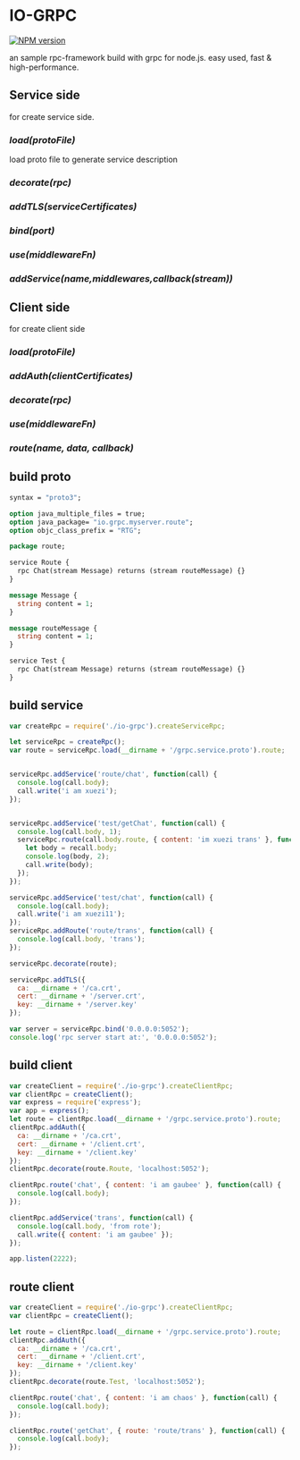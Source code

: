 # IO-GRPC
[![NPM version][npm-image]][npm-url]

an sample rpc-framework build with grpc for node.js. easy used, fast & high-performance.

## Service side
for create service side.
### *load(protoFile)*
load proto file to generate service description

### *decorate(rpc)*
### *addTLS(serviceCertificates)*
### *bind(port)*
### *use(middlewareFn)*
### *addService(name,middlewares,callback(stream))*


## Client side
for create client side
### *load(protoFile)*
### *addAuth(clientCertificates)*
### *decorate(rpc)*
### *use(middlewareFn)*
### *route(name, data, callback)*

## build proto
```protobuf
syntax = "proto3";

option java_multiple_files = true;
option java_package= "io.grpc.myserver.route";
option objc_class_prefix = "RTG";

package route;

service Route {
  rpc Chat(stream Message) returns (stream routeMessage) {}
}

message Message {
  string content = 1;
}

message routeMessage {
  string content = 1;
}

service Test {
  rpc Chat(stream Message) returns (stream routeMessage) {}
}
```

## build service
```javascript
var createRpc = require('./io-grpc').createServiceRpc;

let serviceRpc = createRpc();
var route = serviceRpc.load(__dirname + '/grpc.service.proto').route;


serviceRpc.addService('route/chat', function(call) {
  console.log(call.body);
  call.write('i am xuezi');
});


serviceRpc.addService('test/getChat', function(call) {
  console.log(call.body, 1);
  serviceRpc.route(call.body.route, { content: 'im xuezi trans' }, function(recall) {
    let body = recall.body;
    console.log(body, 2);
    call.write(body);
  });
});

serviceRpc.addService('test/chat', function(call) {
  console.log(call.body);
  call.write('i am xuezi11');
});
serviceRpc.addRoute('route/trans', function(call) {
  console.log(call.body, 'trans');
});

serviceRpc.decorate(route);

serviceRpc.addTLS({
  ca: __dirname + '/ca.crt',
  cert: __dirname + '/server.crt',
  key: __dirname + '/server.key'
});

var server = serviceRpc.bind('0.0.0.0:5052');
console.log('rpc server start at:', '0.0.0.0:5052');
```

## build client
```javascript
var createClient = require('./io-grpc').createClientRpc;
var clientRpc = createClient();
var express = require('express');
var app = express();
let route = clientRpc.load(__dirname + '/grpc.service.proto').route;
clientRpc.addAuth({
  ca: __dirname + '/ca.crt',
  cert: __dirname + '/client.crt',
  key: __dirname + '/client.key'
});
clientRpc.decorate(route.Route, 'localhost:5052');

clientRpc.route('chat', { content: 'i am gaubee' }, function(call) {
  console.log(call.body);
});

clientRpc.addService('trans', function(call) {
  console.log(call.body, 'from rote');
  call.write({ content: 'i am gaubee' });
});

app.listen(2222);
```

## route client
```javascript
var createClient = require('./io-grpc').createClientRpc;
var clientRpc = createClient();

let route = clientRpc.load(__dirname + '/grpc.service.proto').route;
clientRpc.addAuth({
  ca: __dirname + '/ca.crt',
  cert: __dirname + '/client.crt',
  key: __dirname + '/client.key'
});
clientRpc.decorate(route.Test, 'localhost:5052');

clientRpc.route('chat', { content: 'i am chaos' }, function(call) {
  console.log(call.body);
});

clientRpc.route('getChat', { route: 'route/trans' }, function(call) {
  console.log(call.body);
});
```


[npm-image]: https://img.shields.io/npm/v/io-grpc.svg?style=flat-square
[npm-url]: https://www.npmjs.com/package/io-grpc